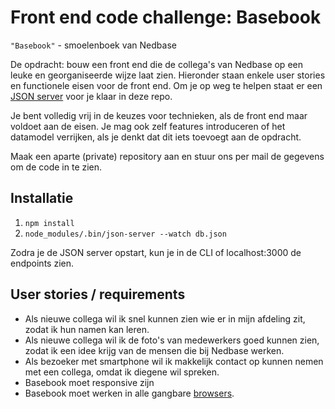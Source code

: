 # Front end code challenge: Basebook

`"Basebook"` - smoelenboek van Nedbase

De opdracht: bouw een front end die de collega's van Nedbase op een leuke en georganiseerde wijze laat zien. Hieronder
staan enkele user stories en functionele eisen voor de front end. Om je op weg te helpen staat er een
[JSON server](https://github.com/typicode/json-server) voor je klaar in deze repo.

Je bent volledig vrij in de keuzes voor technieken, als de front end maar voldoet aan de eisen.
Je mag ook zelf features introduceren of het datamodel verrijken, als je denkt dat dit iets toevoegt aan de opdracht.

Maak een aparte (private) repository aan en stuur ons per mail de gegevens om de code in te zien.

## Installatie

1. `npm install`
2. `node_modules/.bin/json-server --watch db.json`

Zodra je de JSON server opstart, kun je in de CLI of localhost:3000 de endpoints zien.

## User stories / requirements

* Als nieuwe collega wil ik snel kunnen zien wie er in mijn afdeling zit, zodat ik hun namen kan leren.
* Als nieuwe collega wil ik de foto's van medewerkers goed kunnen zien, zodat ik een idee krijg van de mensen die bij 
Nedbase werken.
* Als bezoeker met smartphone wil ik makkelijk contact op kunnen nemen met een collega, omdat ik diegene wil spreken.
* Basebook moet responsive zijn
* Basebook moet werken in alle gangbare [browsers](https://nedbase.nl/browserpolicy).
